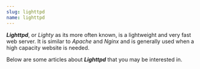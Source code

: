```yaml
---
slug: lighttpd
name: lighttpd
---
```

<p><strong><em>Lighttpd</em></strong>, or <em>Lighty</em> as its more often known, is a lightweight and very fast web server. It is similar to <em>Apache</em> and <em>Nginx</em> and is generally used when a high capacity website is needed.</p><p>Below are some articles about <strong><em>Lighttpd</em></strong> that you may be interested in.</p>
